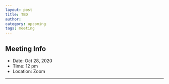 ```yaml
---
layout: post
title: TBD
author:
category: upcoming
tags: meeting
---
```


## Meeting Info

* Date: Oct 28, 2020
* Time: 12 pm
* Location: Zoom

---